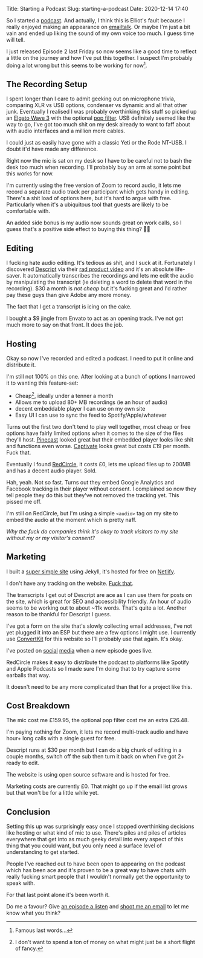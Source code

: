 Title: Starting a Podcast
Slug: starting-a-podcast
Date: 2020-12-14 17:40

So I started a [podcast](https://www.mql.fm/). And actually, I think this is Elliot's fault because I really enjoyed making an appearance on [emailtalk](https://www.emailtalk.fm/episodes/06-privacy-round-table-w-dylan-smith-jacques-corby-tuech-jay-oram). Or maybe I'm just a bit vain and ended up liking the sound of my own voice too much. I guess time will tell.

I just released Episode 2 last Friday so now seems like a good time to reflect a little on the journey and how I've put this together. I suspect I'm probably doing a lot wrong but this seems to be working for now[^1].


## The Recording Setup

I spent longer than I care to admit geeking out on microphone trivia, comparing XLR vs USB options, condenser vs dynamic and all that other junk. Eventually I realised I was probably overthinking this stuff so picked up an [Elgato Wave 3](https://www.elgato.com/en/wave-3) with the optional [pop filter](https://www.elgato.com/en/wave-pop-filter). USB definitely seemed like the way to go, I've got too much shit on my desk already to want to faff about with audio interfaces and a million more cables.

I could just as easily have gone with a classic Yeti or the Rode NT-USB. I doubt it'd have made any difference.

Right now the mic is sat on my desk so I have to be careful not to bash the desk too much when recording. I'll probably buy an arm at some point but this works for now.

I'm currently using the free version of Zoom to record audio, it lets me record a separate audio track per participant which gets handy in editing. There's a shit load of options here, but it's hard to argue with free. Particularly when it's a ubiquitous tool that guests are likely to be comfortable with.

An added side bonus is my audio now sounds great on work calls, so I guess that's a positive side effect to buying this thing? 🤷‍♂️


## Editing

I fucking hate audio editing. It's tedious as shit, and I suck at it. Fortunately I discovered [Descript](https://www.descript.com/podcasting) via their [rad product video](https://www.youtube.com/watch?v=Bl9wqNe5J8U) and it's an absolute life-saver. It automatically transcribes the recordings and lets me edit the audio by manipulating the transcript (ie deleting a word to delete that word in the recording). $30 a month is *not cheap* but it's fucking great and I'd rather pay these guys than give Adobe any more money.

The fact that I get a transcript is icing on the cake.

I bought a $9 jingle from Envato to act as an opening track. I've not got much more to say on that front. It does the job.


## Hosting

Okay so now I've recorded and edited a podcast. I need to put it online and distribute it.

I'm still not 100% on this one. After looking at a bunch of options I narrowed it to wanting this feature-set:
* Cheap[^2], ideally under a tenner a month
* Allows me to upload 80+ MB recordings (ie an hour of audio)
* decent embeddable player I can use on my own site
* Easy UI I can use to sync the feed to Spotify/Apple/whatever

Turns out the first two don't tend to play well together, most cheap or free options have fairly limited options when it comes to the size of the files they'll host. [Pinecast](https://www.pinecast.com/) looked great but their embedded player looks like shit and functions even worse. [Captivate](https://www.captivate.fm/) looks great but costs £19 per month. Fuck that.

Eventually I found [RedCircle](https://redcircle.com/), it costs £0, lets me upload files up to 200MB and has a decent audio player. Sold.

Hah, yeah. Not so fast. Turns out they embed Google Analytics and Facebook tracking in their player without consent. I complained so now they tell people they do this but they've not removed the tracking yet. This pissed me off.

I'm still on RedCircle, but I'm using a simple `<audio>` tag on my site to embed the audio at the moment which is pretty naff.

*Why the fuck do companies think it's okay to track visitors to my site without my or my visitor's consent?*

## Marketing

I built a [super simple site](https://www.mql.fm/) using Jekyll, it's hosted for free on [Netlify](https://www.netlify.com/).

I don't have any tracking on the website. [Fuck that](https://www.jacquescorbytuech.com/writing/marketers-addicted-bad-data).

The transcripts I get out of Descript are ace as I can use them for posts on the site, which is great for SEO and accessibility friendly. An hour of audio seems to be working out to about ~11k words. That's quite a lot. Another reason to be thankful for Descript I guess.

I've got a form on the site that's slowly collecting email addresses, I've not yet plugged it into an ESP but there are a few options I might use. I currently use [ConvertKit](https://convertkit.com/) for this website so I'll probably use that again. It's okay.

I've posted on [social](https://www.linkedin.com/posts/marketingops_talking-strategy-with-jenna-tiffany-activity-6740207867195916288-oZQx) [media](https://twitter.com/iamacyborg/status/1337337195208847362) when a new episode goes live.

RedCircle makes it easy to distribute the podcast to platforms like Spotify and Apple Podcasts so I made sure I'm doing that to try capture some earballs that way.

It doesn't need to be any more complicated than that for a project like this.

## Cost Breakdown

The mic cost me £159.95, the optional pop filter cost me an extra £26.48.

I'm paying nothing for Zoom, it lets me record multi-track audio and have hour+ long calls with a single guest for free.

Descript runs at $30 per month but I can do a big chunk of editing in a couple months, switch off the sub then turn it back on when I've got 2+ ready to edit.

The website is using open source software and is hosted for free.

Marketing costs are currently £0. That might go up if the email list grows but that won't be for a little while yet.

## Conclusion

Setting this up was surprisingly easy once I stopped overthinking decisions like hosting or what kind of mic to use. There's piles and piles of articles everywhere that get into as much geeky detail into every aspect of this thing that you could want, but you only need a surface level of understanding to get started.

People I've reached out to have been open to appearing on the podcast which has been ace and it's proven to be a great way to have chats with really fucking smart people that I wouldn't normally get the opportunity to speak with.

For that last point alone it's been worth it.

Do me a favour? Give [an episode a listen](https://www.mql.fm/) and <a href="mailto:jacquescorbytuech@gmail.com">shoot me an email</a> to let me know what you think?


[^1]: Famous last words...
[^2]: I don't want to spend a ton of money on what might just be a short flight of fancy.